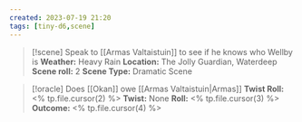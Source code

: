```yaml
---
created: 2023-07-19 21:20
tags: [tiny-d6,scene]
---
```

> [!scene] Speak to [[Armas Valtaistuin]] to see if he knows who Wellby is
> **Weather:** Heavy Rain
> **Location:** The Jolly Guardian, Waterdeep
> **Scene roll:** 2
> **Scene Type:** Dramatic Scene

> [!oracle] Does [[Okan]] owe [[Armas Valtaistuin|Armas]]
> **Twist Roll:** <% tp.file.cursor(2) %>
> **Twist:** None
> **Roll:** <% tp.file.cursor(3) %>
> **Outcome:** <% tp.file.cursor(4) %>